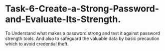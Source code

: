 # Task-6-Create-a-Strong-Password-and-Evaluate-Its-Strength.
To Understand what makes a password strong and test it against password strength tools. And also to safeguard the valuable data by basic precaution which to avoid credential theft. 
